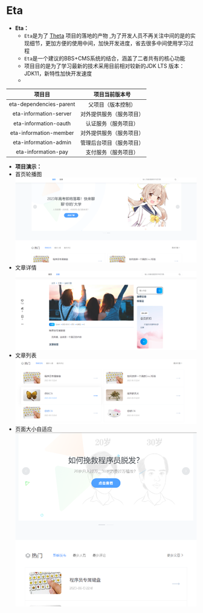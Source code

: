 # Eta

- **Eta：**
  - `Eta`是为了 [Theta](https://github.com/zBo1997/Theta/tree/v1.0.2) 项目的落地的产物
     ,为了开发人员不再关注中间的是的实现细节，更加方便的使用中间，加快开发进度，省去很多中间使用学习过程
  - `Eta`是一个建议的BBS+CMS系统的结合，涵盖了二者共有的核心功能
  - 项目目的是为了学习最新的技术采用目前相对较新的JDK LTS 版本：JDK11，新特性加快开发速度
  - 

|  项目目   | 项目当前版本号 |
|:---------:|:--------:|
|     eta-dependencies-parent     | 父项目（版本控制） | 
|     eta-information-server      | 对外提供服务（服务项目）   |
|     eta-information-oauth       | 认证服务（服务项目）   |
|     eta-information-member      | 对外提供服务（服务项目）   |
|     eta-information-admin       | 管理后台项目（服务项目）   |
|     eta-information-pay         | 支付服务（服务项目）   |



- **项目演示：**
- 首页轮播图
![](img.png)
- 文章详情
![](img_1.png)
- 文章列表
![](img_2.png)
- 页面大小自适应
![img_3.png](img_3.png)